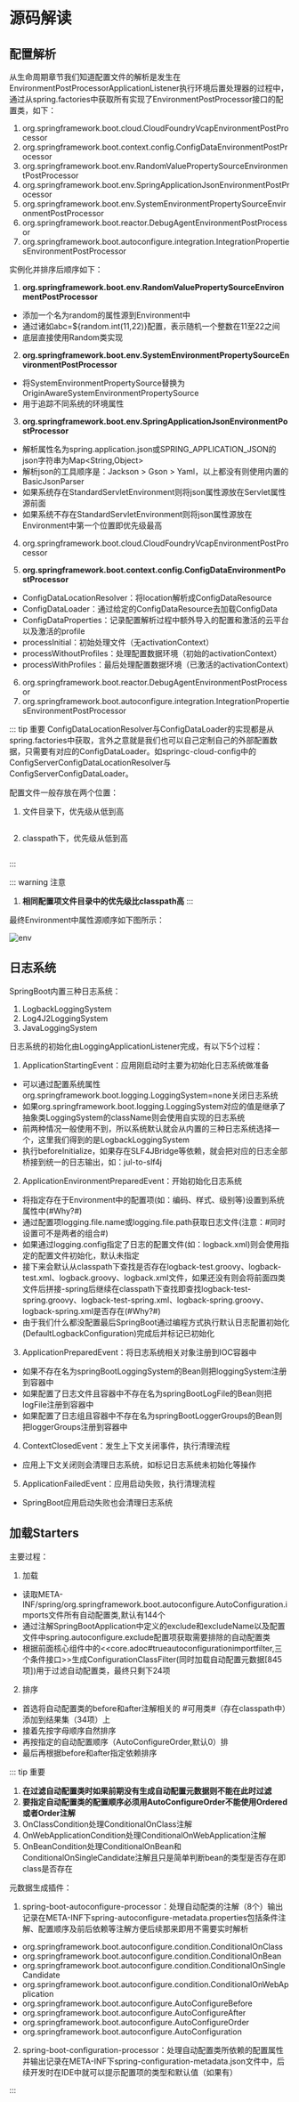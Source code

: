 # 源码解读

## 配置解析

从生命周期章节我们知道配置文件的解析是发生在EnvironmentPostProcessorApplicationListener执行环境后置处理器的过程中，通过从spring.factories中获取所有实现了EnvironmentPostProcessor接口的配置类，如下：

1. org.springframework.boot.cloud.CloudFoundryVcapEnvironmentPostProcessor
2. org.springframework.boot.context.config.ConfigDataEnvironmentPostProcessor
3. org.springframework.boot.env.RandomValuePropertySourceEnvironmentPostProcessor
4. org.springframework.boot.env.SpringApplicationJsonEnvironmentPostProcessor
5. org.springframework.boot.env.SystemEnvironmentPropertySourceEnvironmentPostProcessor
6. org.springframework.boot.reactor.DebugAgentEnvironmentPostProcessor
7. org.springframework.boot.autoconfigure.integration.IntegrationPropertiesEnvironmentPostProcessor

实例化并排序后顺序如下：

1. **org.springframework.boot.env.RandomValuePropertySourceEnvironmentPostProcessor**
* 添加一个名为random的属性源到Environment中
* 通过诸如abc=${random.int(11,22)}配置，表示随机一个整数在11至22之间
* 底层直接使用Random类实现

2. **org.springframework.boot.env.SystemEnvironmentPropertySourceEnvironmentPostProcessor**
* 将SystemEnvironmentPropertySource替换为OriginAwareSystemEnvironmentPropertySource
* 用于追踪不同系统的环境属性

3. **org.springframework.boot.env.SpringApplicationJsonEnvironmentPostProcessor**
* 解析属性名为spring.application.json或SPRING_APPLICATION_JSON的json字符串为Map<String,Object>
* 解析json的工具顺序是：Jackson > Gson > Yaml，以上都没有则使用内置的BasicJsonParser
* 如果系统存在StandardServletEnvironment则将json属性源放在Servlet属性源前面
* 如果系统不存在StandardServletEnvironment则将json属性源放在Environment中第一个位置即优先级最高

4. org.springframework.boot.cloud.CloudFoundryVcapEnvironmentPostProcessor

5. **org.springframework.boot.context.config.ConfigDataEnvironmentPostProcessor**
* ConfigDataLocationResolver：将location解析成ConfigDataResource
* ConfigDataLoader：通过给定的ConfigDataResource去加载ConfigData
* ConfigDataProperties：记录配置解析过程中额外导入的配置和激活的云平台以及激活的profile
* processInitial：初始处理文件（无activationContext）
* processWithoutProfiles：处理配置数据环境（初始的activationContext）
* processWithProfiles：最后处理配置数据环境（已激活的activationContext）

6. org.springframework.boot.reactor.DebugAgentEnvironmentPostProcessor
7. org.springframework.boot.autoconfigure.integration.IntegrationPropertiesEnvironmentPostProcessor

::: tip 重要
ConfigDataLocationResolver与ConfigDataLoader的实现都是从spring.factories中获取，言外之意就是我们也可以自己定制自己的外部配置数据，只需要有对应的ConfigDataLoader。如springc-cloud-config中的ConfigServerConfigDataLocationResolver与ConfigServerConfigDataLoader。

配置文件一般存放在两个位置：

1. 文件目录下，优先级从低到高

<img :src="$withBase('/images/app-prop1.png')">

2. classpath下，优先级从低到高

<img :src="$withBase('/images/app-prop2.png')">

:::

::: warning 注意
1. **相同配置项文件目录中的优先级比classpath高**
:::

最终Environment中属性源顺序如下图所示：

<img :src="$withBase('/images/env.png')" alt="env">

## 日志系统

SpringBoot内置三种日志系统：

1. LogbackLoggingSystem
2. Log4J2LoggingSystem
3. JavaLoggingSystem

日志系统的初始化由LoggingApplicationListener完成，有以下5个过程：

1. ApplicationStartingEvent：应用刚启动时主要为初始化日志系统做准备
* 可以通过配置系统属性org.springframework.boot.logging.LoggingSystem=none关闭日志系统
* 如果org.springframework.boot.logging.LoggingSystem对应的值是继承了抽象类LoggingSystem的className则会使用自实现的日志系统
* 前两种情况一般使用不到，所以系统默认就会从内置的三种日志系统选择一个，这里我们得到的是LogbackLoggingSystem
* 执行beforeInitialize，如果存在SLF4JBridge等依赖，就会把对应的日志全部桥接到统一的日志输出，如：jul-to-slf4j

2. ApplicationEnvironmentPreparedEvent：开始初始化日志系统
* 将指定存在于Environment中的配置项(如：编码、样式、级别等)设置到系统属性中(#Why?#)
* 通过配置项logging.file.name或logging.file.path获取日志文件(注意：#同时设置可不是两者的组合#)
* 如果通过logging.config指定了日志的配置文件(如：logback.xml)则会使用指定的配置文件初始化，默认未指定
* 接下来会默认从classpath下查找是否存在logback-test.groovy、logback-test.xml、logback.groovy、logback.xml文件，如果还没有则会将前面四类文件后拼接-spring后继续在classpath下查找即查找logback-test-spring.groovy、logback-test-spring.xml、logback-spring.groovy、logback-spring.xml是否存在(#Why?#)
* 由于我们什么都没配置最后SpringBoot通过编程方式执行默认日志配置初始化(DefaultLogbackConfiguration)完成后并标记已初始化

3. ApplicationPreparedEvent：将日志系统相关对象注册到IOC容器中
* 如果不存在名为springBootLoggingSystem的Bean则把loggingSystem注册到容器中
* 如果配置了日志文件且容器中不存在名为springBootLogFile的Bean则把logFile注册到容器中
* 如果配置了日志组且容器中不存在名为springBootLoggerGroups的Bean则把loggerGroups注册到容器中

4. ContextClosedEvent：发生上下文关闭事件，执行清理流程
* 应用上下文关闭则会清理日志系统，如标记日志系统未初始化等操作

5. ApplicationFailedEvent：应用启动失败，执行清理流程
* SpringBoot应用启动失败也会清理日志系统

## 加载Starters

主要过程：

1. 加载
* 读取META-INF/spring/org.springframework.boot.autoconfigure.AutoConfiguration.imports文件所有自动配置类,默认有144个
* 通过注解SpringBootApplication中定义的exclude和excludeName以及配置文件中spring.autoconfigure.exclude配置项获取需要排除的自动配置类
* 根据前面核心组件中的<<core.adoc#trueautoconfigurationimportfilter,三个条件接口>>生成ConfigurationClassFilter(同时加载自动配置元数据[845项])用于过滤自动配置类，最终只剩下24项

2. 排序
* 首选将自动配置类的before和after注解相关的 #可用类#（存在classpath中）添加到结果集（34项）上
* 接着先按字母顺序自然排序
* 再按指定的自动配置顺序（AutoConfigureOrder,默认0）排
* 最后再根据before和after指定依赖排序

::: tip 重要

1. **在过滤自动配置类时如果前期没有生成自动配置元数据则不能在此时过滤**
2. **要指定自动配置类的配置顺序必须用AutoConfigureOrder不能使用Ordered或者Order注解**
3. OnClassCondition处理ConditionalOnClass注解
4. OnWebApplicationCondition处理ConditionalOnWebApplication注解
5. OnBeanCondition处理ConditionalOnBean和ConditionalOnSingleCandidate注解且只是简单判断bean的类型是否存在即class是否存在

元数据生成插件：

1. spring-boot-autoconfigure-processor：处理自动配类的注解（8个）输出记录在META-INF下spring-autoconfigure-metadata.properties包括条件注解、配置顺序及前后依赖等注解方便后续那来即用不需要实时解析
* org.springframework.boot.autoconfigure.condition.ConditionalOnClass
* org.springframework.boot.autoconfigure.condition.ConditionalOnBean
* org.springframework.boot.autoconfigure.condition.ConditionalOnSingleCandidate
* org.springframework.boot.autoconfigure.condition.ConditionalOnWebApplication
* org.springframework.boot.autoconfigure.AutoConfigureBefore
* org.springframework.boot.autoconfigure.AutoConfigureAfter
* org.springframework.boot.autoconfigure.AutoConfigureOrder
* org.springframework.boot.autoconfigure.AutoConfiguration

2. spring-boot-configuration-processor：处理自动配置类所依赖的配置属性并输出记录在META-INF下spring-configuration-metadata.json文件中，后续开发时在IDE中就可以提示配置项的类型和默认值（如果有）

:::